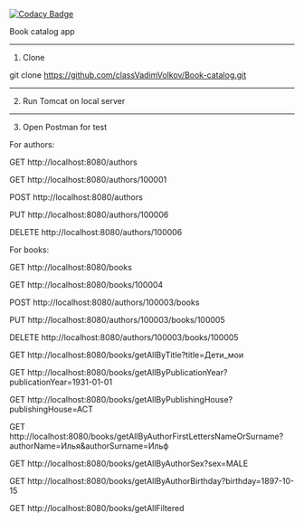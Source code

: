 [![Codacy Badge](https://app.codacy.com/project/badge/Grade/f1d99b8a37d9467ba0ac7803086332c7)](https://www.codacy.com/gh/classVadimVolkov/Book-catalog/dashboard?utm_source=github.com&amp;utm_medium=referral&amp;utm_content=classVadimVolkov/Book-catalog&amp;utm_campaign=Badge_Grade)

Book catalog app

-----------------------------
1. Clone

git clone https://github.com/classVadimVolkov/Book-catalog.git

------------------------
2. Run Tomcat on local server

------------------------
3. Open Postman for test

For authors:

GET http://localhost:8080/authors

GET http://localhost:8080/authors/100001

POST http://localhost:8080/authors

PUT http://localhost:8080/authors/100006

DELETE http://localhost:8080/authors/100006

For books:

GET http://localhost:8080/books

GET http://localhost:8080/books/100004

POST http://localhost:8080/authors/100003/books

PUT http://localhost:8080/authors/100003/books/100005

DELETE http://localhost:8080/authors/100003/books/100005

GET http://localhost:8080/books/getAllByTitle?title=Дети_мои

GET http://localhost:8080/books/getAllByPublicationYear?publicationYear=1931-01-01

GET http://localhost:8080/books/getAllByPublishingHouse?publishingHouse=ACT

GET http://localhost:8080/books/getAllByAuthorFirstLettersNameOrSurname?authorName=Илья&authorSurname=Ильф

GET http://localhost:8080/books/getAllByAuthorSex?sex=MALE

GET http://localhost:8080/books/getAllByAuthorBirthday?birthday=1897-10-15

GET http://localhost:8080/books/getAllFiltered
